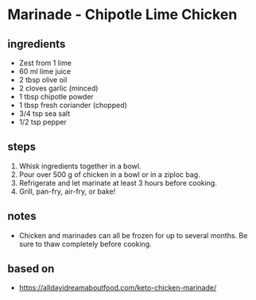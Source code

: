 # Marinade - Chipotle Lime Chicken

## ingredients

- Zest from 1 lime
- 60 ml lime juice
- 2 tbsp olive oil
- 2 cloves garlic (minced)
- 1 tbsp chipotle powder
- 1 tbsp fresh coriander (chopped)
- 3/4 tsp sea salt
- 1/2 tsp pepper

## steps

1. Whisk ingredients together in a bowl.
2. Pour over  500 g of chicken in a bowl or in a ziploc bag.
3. Refrigerate and let marinate at least 3 hours before cooking.
4. Grill, pan-fry, air-fry, or bake!

## notes

- Chicken and marinades can all be frozen for up to several months. Be sure to thaw completely before cooking.

## based on

- https://alldayidreamaboutfood.com/keto-chicken-marinade/
